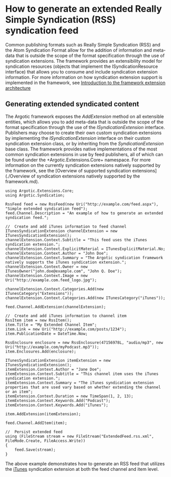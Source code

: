 # How to generate an extended Really Simple Syndication (RSS) syndication feed

Common publishing formats such as Really Simple Syndication (RSS) and the Atom Syndication Format allow for the addition of information and meta-data that is outside the scope of the format specification through the use of syndication extensions. The framework provides an extensibility model for syndication resources (objects that implement the ISyndicationResource interface) that allows you to consume and include syndication extension information. For more information on how syndication extension support is implemented in the framework, see [Introduction to the framework extension architecture](http://www.codeplex.com/Argotic/Wiki/View.aspx?title=Introduction%20to%20the%20framework%20extension%20architecture)

## Generating extended syndicated content

The Argotic framework exposes the _AddExtension_ method on all extensible entities, which allows you to add meta-data that is outside the scope of the format specification through the use of the _ISyndicationExtension_ interface. Publishers may choose to create their own custom syndication extensions by implementing the _ISyndicationExtension_ interface on their custom syndication extension class, or by inheriting from the _SyndicationExtension_ base class. The framework provides native implementations of the most common syndication extensions in use by feed publishers, all of which can be found under the +Argotic.Extensions.Core+ namespace. For more information on the currently syndication extensions natively supported by the framework, see the [Overview of supported syndication extensions](./Overview of syndication extensions natively supported by the framework.md).

	using Argotic.Extensions.Core;
	using Argotic.Syndication;

	RssFeed feed = new RssFeed(new Uri("http://example.com/feed.aspx"), "Simple extended syndication feed");
	feed.Channel.Description = "An example of how to generate an extended syndication feed.";

	//  Create and add iTunes information to feed channel
	ITunesSyndicationExtension channelExtension = new ITunesSyndicationExtension();
	channelExtension.Context.Subtitle = "This feed uses the iTunes syndication extension.";
	channelExtension.Context.ExplicitMaterial = ITunesExplicitMaterial.No;
	channelExtension.Context.Author = "John Doe";
	channelExtension.Context.Summary = "The Argotic syndication framework natively supports the iTunes syndication extension.";
	channelExtension.Context.Owner = new ITunesOwner("john.doe@example.com", "John Q. Doe");
	channelExtension.Context.Image = new Uri("http://example.com.feed_logo.jpg");

	channelExtension.Context.Categories.Add(new ITunesCategory("Extensions"));
	channelExtension.Context.Categories.Add(new ITunesCategory("iTunes"));

	feed.Channel.AddExtension(channelExtension);

	//  Create and add iTunes information to channel item
	RssItem item = new RssItem();
	item.Title = "My Extended Channel Item";
	item.Link = new Uri("http://example.com/posts/1234");
	item.PublicationDate = DateTime.Now;

	RssEnclosure enclosure = new RssEnclosure(47156978L, "audio/mp3", new Uri("http://example.com/myPodcast.mp3"));
	item.Enclosures.Add(enclosure);

	ITunesSyndicationExtension itemExtension = new ITunesSyndicationExtension();
	itemExtension.Context.Author = "Jane Doe";
	itemExtension.Context.Subtitle = "This channel item uses the iTunes syndication extension.";
	itemExtension.Context.Summary = "The iTunes syndication extension properties that are used vary based on whether extending the channel or an item";
	itemExtension.Context.Duration = new TimeSpan(1, 2, 13);
	itemExtension.Context.Keywords.Add("Podcast");
	itemExtension.Context.Keywords.Add("iTunes");

	item.AddExtension(itemExtension);

	feed.Channel.AddItem(item);

	//  Persist extended feed
	using (FileStream stream = new FileStream("ExtendedFeed.rss.xml", FileMode.Create, FileAccess.Write))
	{
	    feed.Save(stream);
	}

The above example demonstrates how to generate an RSS feed that utilizes the [iTunes](http://www.apple.com/itunes/store/podcaststechspecs.html#rss) syndication extension at both the feed channel and item level.
